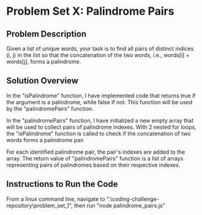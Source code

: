 # Problem Set X: Palindrome Pairs

## Problem Description

Given a list of unique words, your task is to find all pairs of distinct indices (i, j) in the list so that the concatenation of the two words, i.e., words[i] + words[j], forms a palindrome.

## Solution Overview

In the "isPalindrome" function, I have implemented code that returns true if the argument is a palindrome, while false if not. This function will be used by the "palindromePairs" function.

In the "palindromePairs" function, I have initialized a new empty array that will be used to collect pairs of palindrome indexes. With 2 nested for loops, the "isPalindrome" function is called to check if the concatenation of two words forms a palindrome pair.

For each identified palindrome pair, the pair's indexes are added to the array. The return value of "palindromePairs" function is a list of arrays representing pairs of palindromes based on their respective indexes.

## Instructions to Run the Code

From a linux command line, navigate to ".\coding-challenge-repository\problem_set_1", then run "node palindrome_pairs.js"

